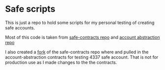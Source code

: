 # Safe scripts

This is just a repo to hold some scripts for my personal testing of creating safe accounts.

Most of this code is taken from [safe-contracts repo](https://github.com/safe-global/safe-contracts) and [account abstraction repo](https://github.com/eth-infinitism/account-abstraction)

I also created a [fork](https://github.com/blakecduncan/safe-contracts) of the safe-contracts repo where and pulled in the account-abstraction contracts for testing 4337 safe account. That is not for production use as I made changes to the the contracts.